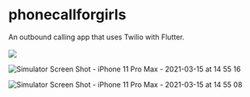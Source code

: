 # phonecallforgirls
An outbound calling app that uses Twilio with Flutter.<br><br>
<a href="https://www.buymeacoffee.com/iNeedHelpX"><img src="https://img.buymeacoffee.com/button-api/?text=Buy me a pizza&emoji=🍕&slug=iNeedHelpX&button_colour=FF5F5F&font_colour=ffffff&font_family=Poppins&outline_colour=000000&coffee_colour=FFDD00"></a>

![Simulator Screen Shot - iPhone 11 Pro Max - 2021-03-15 at 14 55 16](https://user-images.githubusercontent.com/41366455/111539982-eab21f80-8744-11eb-8dd8-4d9a546bff74.png)

![Simulator Screen Shot - iPhone 11 Pro Max - 2021-03-15 at 14 55 08](https://user-images.githubusercontent.com/41366455/111539998-f00f6a00-8744-11eb-91d4-82bbc20ac85f.png)

